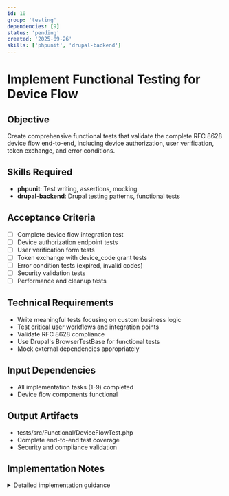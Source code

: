 ```yaml
---
id: 10
group: 'testing'
dependencies: [9]
status: 'pending'
created: '2025-09-26'
skills: ['phpunit', 'drupal-backend']
---
```


# Implement Functional Testing for Device Flow

## Objective

Create comprehensive functional tests that validate the complete RFC 8628 device flow end-to-end, including device authorization, user verification, token exchange, and error conditions.

## Skills Required

- **phpunit**: Test writing, assertions, mocking
- **drupal-backend**: Drupal testing patterns, functional tests

## Acceptance Criteria

- [ ] Complete device flow integration test
- [ ] Device authorization endpoint tests
- [ ] User verification form tests
- [ ] Token exchange with device_code grant tests
- [ ] Error condition tests (expired, invalid codes)
- [ ] Security validation tests
- [ ] Performance and cleanup tests

## Technical Requirements

- Write meaningful tests focusing on custom business logic
- Test critical user workflows and integration points
- Validate RFC 8628 compliance
- Use Drupal's BrowserTestBase for functional tests
- Mock external dependencies appropriately

## Input Dependencies

- All implementation tasks (1-9) completed
- Device flow components functional

## Output Artifacts

- tests/src/Functional/DeviceFlowTest.php
- Complete end-to-end test coverage
- Security and compliance validation

## Implementation Notes

<details>
<summary>Detailed implementation guidance</summary>

**Meaningful Test Strategy Guidelines**

Your critical mantra for test generation is: "write a few tests, mostly integration".

**Definition of "Meaningful Tests":**
Tests that verify custom business logic, critical paths, and edge cases specific to the application. Focus on testing YOUR code, not the framework or library functionality.

**When TO Write Tests:**

- Custom business logic and algorithms
- Critical user workflows and data transformations
- Edge cases and error conditions for core functionality
- Integration points between different system components
- Complex validation logic or calculations

**When NOT to Write Tests:**

- Third-party library functionality (already tested upstream)
- Framework features (React hooks, Express middleware, etc.)
- Simple CRUD operations without custom logic
- Getter/setter methods or basic property access
- Configuration files or static data
- Obvious functionality that would break immediately if incorrect

**Test structure:**

```php
class DeviceFlowTest extends BrowserTestBase {

  protected $defaultTheme = 'stark';
  protected static $modules = [
    'simple_oauth',
    'consumers',
    'simple_oauth_21',
    'simple_oauth_device_flow',
  ];

  public function testCompleteDeviceFlow(): void {
    // Create OAuth client
    $client = $this->createOAuthClient();

    // 1. Test device authorization request
    $response = $this->requestDeviceAuthorization($client);
    $this->assertDeviceAuthorizationResponse($response);

    // 2. Test user verification flow
    $userCode = $response['user_code'];
    $this->verifyUserCode($userCode);

    // 3. Test token exchange
    $deviceCode = $response['device_code'];
    $tokenResponse = $this->exchangeDeviceCodeForToken($client, $deviceCode);
    $this->assertValidAccessToken($tokenResponse);
  }

  public function testDeviceAuthorizationEndpoint(): void {
    $client = $this->createOAuthClient();

    // Test valid request
    $response = $this->requestDeviceAuthorization($client);
    $this->assertArrayHasKey('device_code', $response);
    $this->assertArrayHasKey('user_code', $response);
    $this->assertArrayHasKey('verification_uri', $response);

    // Test invalid client
    $this->requestDeviceAuthorizationWithInvalidClient();
    $this->assertSession()->statusCodeEquals(400);
  }

  public function testUserVerificationForm(): void {
    // Create device code
    $deviceCode = $this->createTestDeviceCode();

    // Test form display
    $this->drupalGet('/oauth/device');
    $this->assertSession()->statusCodeEquals(200);
    $this->assertSession()->fieldExists('user_code');

    // Test valid code submission
    $this->submitForm(['user_code' => $deviceCode->getUserCode()], 'Authorize Device');
    $this->assertSession()->pageTextContains('Device authorization successful');
  }

  public function testTokenExchangeStates(): void {
    $client = $this->createOAuthClient();
    $deviceCode = $this->createTestDeviceCode();

    // Test authorization_pending
    $response = $this->exchangeDeviceCodeForToken($client, $deviceCode->getIdentifier());
    $this->assertEquals('authorization_pending', $response['error']);

    // Test after authorization
    $deviceCode->setUserApproved(true);
    $deviceCode->setUserIdentifier($this->createUser()->id());
    $deviceCode->save();

    $response = $this->exchangeDeviceCodeForToken($client, $deviceCode->getIdentifier());
    $this->assertArrayHasKey('access_token', $response);
  }

  public function testErrorConditions(): void {
    $client = $this->createOAuthClient();

    // Test expired device code
    $expiredCode = $this->createExpiredDeviceCode();
    $response = $this->exchangeDeviceCodeForToken($client, $expiredCode->getIdentifier());
    $this->assertEquals('expired_token', $response['error']);

    // Test invalid device code
    $response = $this->exchangeDeviceCodeForToken($client, 'invalid-code');
    $this->assertEquals('invalid_grant', $response['error']);
  }

  public function testPollingInterval(): void {
    $client = $this->createOAuthClient();
    $deviceCode = $this->createTestDeviceCode();

    // First request should work
    $this->exchangeDeviceCodeForToken($client, $deviceCode->getIdentifier());

    // Immediate second request should return slow_down
    $response = $this->exchangeDeviceCodeForToken($client, $deviceCode->getIdentifier());
    $this->assertEquals('slow_down', $response['error']);
  }

  public function testCleanupProcess(): void {
    // Create expired device codes
    $expiredCodes = $this->createExpiredDeviceCodes(5);

    // Run cleanup
    $service = \Drupal::service('simple_oauth_device_flow.device_code_service');
    $cleaned = $service->cleanupExpiredCodes();

    $this->assertEquals(5, $cleaned);

    // Verify codes are deleted
    foreach ($expiredCodes as $code) {
      $this->assertNull($this->reloadEntity($code));
    }
  }

  // Helper methods
  private function createOAuthClient(): Consumer { /* ... */ }
  private function requestDeviceAuthorization(Consumer $client): array { /* ... */ }
  private function verifyUserCode(string $userCode): void { /* ... */ }
  private function exchangeDeviceCodeForToken(Consumer $client, string $deviceCode): array { /* ... */ }
}
```

**Focus areas for testing:**

1. Complete device flow workflow (most important)
2. Error conditions and edge cases
3. Security validations (polling intervals, expiration)
4. Integration with Simple OAuth infrastructure
5. Cleanup and lifecycle management

**Avoid testing:**

- League/oauth2-server internal functionality
- Drupal's Form API basic operations
- Standard entity CRUD without custom logic
- Configuration storage mechanisms
</details>
